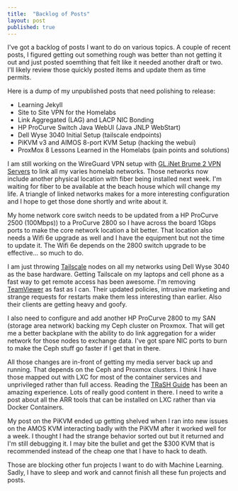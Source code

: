 ```yaml
---
title:  "Backlog of Posts"
layout: post
published: true
---
```


I've got a backlog of posts I want to do on various topics. A couple of recent posts, I figured getting out something rough was better than not getting it out and just posted soemthing that felt like it needed another draft or two. I'll likely review those quickly posted items and update them as time permits.



Here is a dump of my unpublished posts that need polishing to release:

* Learning Jekyll
* Site to Site VPN for the Homelabs
* Link Aggregated (LAG) and LACP NIC Bonding
* HP ProCurve Switch Java WebUI (Java JNLP WebStart)
* Dell Wyse 3040 Initial Setup (tailscale endpoints)
* PiKVM v3 and AIMOS 8-port KVM Setup (hacking the webui)
* ProxMox 8 Lessons Learned in the Homelabs (pain points and solutions)

I am still working on the WireGuard VPN setup with [GL.iNet Brume 2 VPN Servers](https://www.gl-inet.com/products/gl-mt2500/) to link all my varies homelab networks. Those networks now include another physical location with fiber being installed next week. I'm waiting for fiber to be available at the beach house which will change my life. A triangle of linked networks makes for a more interesting configuration and I hope to get those done shortly and write about it.

My home network core switch needs to be updated from a HP ProCurve 2500 (100Mbps)) to a ProCurve 2800 so I have across the board 1Gbps ports to make the core network location a bit better. That location also needs a Wifi 6e upgrade as well and I have the equipment but not the time to update it. The Wifi 6e depends on the 2800 switch upgrade to be effective... so much to do.

I am just throwing [Tailscale](https://tailscale.com/) nodes on all my networks using Dell Wyse 3040 as the base hardware. Getting Tailscale on my laptops and cell phone as a fast way to get remote access has been awesome. I'm removing [TeamViewer](https://www.teamviewer.com) as fast as I can. Their updated policies, intrusive marketing and strange requests for restarts make them less interesting than earlier. Also their clients are getting heavy and goofy.

I also need to configure and add another HP ProCurve 2800 to my SAN (storage area network) backing my Ceph cluster on Proxmox. That will get me a better backplane with the ability to do link aggregation for a wider network for those nodes to exchange data. I've got spare NIC ports to burn to make the Ceph stuff go faster if I get that in there.

All those changes are in-front of getting my media server back up and running. That depends on the Ceph and Proxmox clusters. I think I have those mapped out with LXC for most of the container services and unprivileged rather than full access. Reading the [TRaSH Guide](https://trash-guides.info/) has been an amazing experience. Lots of really good content in there. I need to write a post about all the ARR tools that can be installed on LXC rather than via Docker Containers.

My post on the PiKVM ended up getting shelved when I ran into new issues on the AMOS KVM interacting badly with the PiKVM after it worked well for a week. I thought I had the strange behavior sorted out but it returned and I'm still debugging it. I may bite the bullet and get the $300 KVM that is recommended instead of the cheap one that I have to hack to death.

Those are blocking other fun projects I want to do with Machine Learning. Sadly, I have to sleep and work and cannot finish all these fun projects and posts.